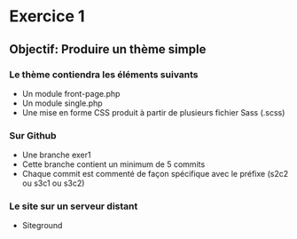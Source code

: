 # Exercice 1
## Objectif: Produire un thème simple
### Le thème contiendra les éléments suivants
- Un module front-page.php
- Un module single.php
- Une mise en forme CSS produit à partir de plusieurs fichier Sass (.scss)

### Sur Github
- Une branche exer1
- Cette branche contient un minimum de 5 commits
- Chaque commit est commenté de façon spécifique avec le préfixe (s2c2 ou s3c1 ou s3c2)

### Le site sur un serveur distant
- Siteground